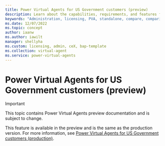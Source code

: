 ```yaml
---
title: Power Virtual Agents for US Government customers (preview)
description: Learn about the capabilities, requirements, and features for US Government plans in Power Virtual Agents preview."
keywords: "Administration, licensing, PVA, standalone, compare, comparison"
ms.date: 12/07/2022
ms.topic: concept
author: iaanw
ms.author: iawilt
manager: shellyha
ms.custom: licensing, admin, ceX, bap-template
ms.collection: virtual-agent
ms.service: power-virtual-agents
---
```


# Power Virtual Agents for US Government customers (preview)

> [!IMPORTANT]
> This topic contains Power Virtual Agents preview documentation and is subject to change.

This feature is available in the preview and is the same as the production version. For more information, see [Power Virtual Agents for US Government customers (production)](../requirements-licensing-gcc.md).
